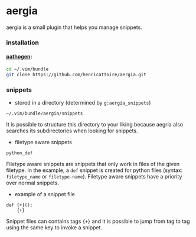 # aergia

aergia is a small plugin that helps you manage snippets.

### installation

#### [pathogen](https://github.com/tpope/vim-pathogen):

```bash
cd ~/.vim/bundle
git clone https://github.com/henricattoire/aergia.git
```

### snippets

* stored in a directory (determined by `g:aergia_snippets`)
```
~/.vim/bundle/aergia/snippets
```

It is possible to structure this directory to your liking because aegria also searches
its subdirectories when looking for snippets.

* filetype aware snippets
```
python_def
```

Filetype aware snippets are snippets that only work in files of the given filetype. In the example, 
a ```def``` snippet is created for python files (syntax: `filetype_name` or `filetype-name`). Filetype aware 
snippets have a priority over normal snippets.

* example of a snippet file
```
def {+}():
    {+}
```

Snippet files can contains tags `{+}` and it is possible to jump from tag to tag using the same key
to invoke a snippet.
